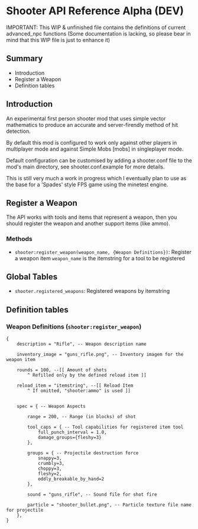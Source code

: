 Shooter API Reference Alpha (DEV)
=================================

IMPORTANT: This WIP & unfinished file contains the definitions of current advanced_npc functions
(Some documentation is lacking, so please bear in mind that this WIP file is just to enhance it)


Summary
-------
* Introduction
* Register a Weapon
* Definition tables


Introduction
------------
An experimental first person shooter mod that uses simple vector mathematics
to produce an accurate and server-firendly method of hit detection.

By default this mod is configured to work only against other players in
multiplayer mode and against Simple Mobs [mobs] in singleplayer mode.

Default configuration can be customised by adding a shooter.conf file to
the mod's main directory, see shooter.conf.example for more details.

This is still very much a work in progress which I eventually plan to use
as the base for a 'Spades' style FPS game using the minetest engine.

Register a Weapon
-----------------
The API works with tools and items that represent a weapon, 
then you should register the weapon and another support items (like ammo).

### Methods
* `shooter:register_weapon(weapon_name, {Weapon Definitions})`: Register a weapon item
  `weapon_name` is the itemstring for a tool to be registered

Global Tables
-------------
* `shooter.registered_weapons`: Registered weapons by itemstring

Definition tables
-----------------

### Weapon Definitions (`shooter:register_weapon`)

    {
        description = "Rifle", -- Weapon description name
        
        inventory_image = "guns_rifle.png", -- Inventory imagem for the weapon item
        
        rounds = 100, --[[ Amount of shots 
            ^ Refilled only by the defined reload item ]]
        
        reload_item = "itemstring", --[[ Reload Item
            ^ If omitted, "shooter:ammo" is used ]]
        
        
        spec = { -- Weapon Aspects
        
            range = 200, -- Range (in blocks) of shot
            
            tool_caps = { -- Tool capabilities for registered item tool
            	full_punch_interval = 1.0,
            	damage_groups={fleshy=3}
            },
            
            groups = { -- Projectile destruction force 
            	snappy=3, 
            	crumbly=3, 
            	choppy=3, 
            	fleshy=2, 
            	oddly_breakable_by_hand=2
            },
            
            sound = "guns_rifle", -- Sound file for shot fire 
            
            particle = "shooter_bullet.png", -- Particle texture file name for projectile
        },
    }
